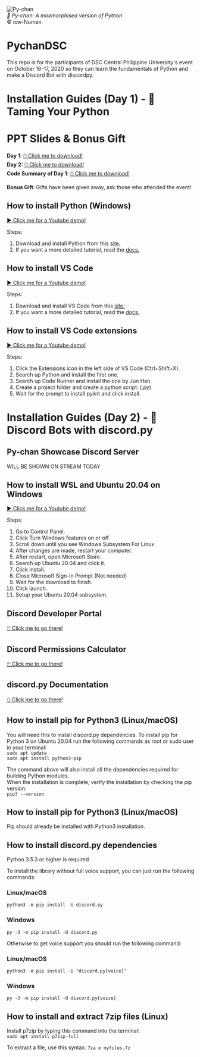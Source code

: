 ![Py-chan](https://files.catbox.moe/47nabq.png)  
*🐍 Py-chan: A moemorphised version of Python*  
© icw-Numen  

# PychanDSC
This repo is for the participants of DSC Central Philippine University's event on October 16-17, 2020 so they can learn the fundamentals of Python and make a Discord Bot with discordpy.

# Installation Guides (Day 1) - 🐍 Taming Your Python 

# PPT Slides & Bonus Gift
**Day 1**: [🖱️  Click me to download!](https://docs.google.com/presentation/d/1osrwTkqts9q2FJKgJfpzwD2FAW7zlxFSnwOT8dgk7f8/edit?usp=sharing)  
**Day 2:** [🖱️  Click me to download!](https://docs.google.com/presentation/d/192PxJkguPmWU3T7jbBMglrSrKJnqF1g1EO5qmqk_YG8/edit?usp=sharing)  
**Code Summary of Day 1**: [🖱️  Click me to download!](https://drive.google.com/uc?export=download&id=1LdY80UcqykJ5z1wv6FYV3hJZEUiyuIji)   

**Bonus Gift**: Gifts have been given away, ask those who attended the event!  

## How to install Python (Windows) 
[▶️ Click me for a Youtube demo!](https://youtu.be/QjGUms3qUy0)

Steps:
1. Download and install Python from this [site.](https://www.python.org/)
2. If you want a more detailed tutorial, read the [docs.](https://www.python.org/doc/)

## How to install VS Code
[▶️ Click me for a Youtube demo!](https://youtu.be/IcpbyxMxlTY)

Steps:
1. Download and install VS Code from this [site.](https://code.visualstudio.com/)
2. If you want a more detailed tutorial, read the [docs.](https://code.visualstudio.com/docs)


## How to install VS Code extensions
[▶️ Click me for a Youtube demo!](https://youtu.be/LuL53CvKMIw)

Steps:
1. Click the Extensions icon in the left side of VS Code (Ctrl+Shift+X).
2. Search up Python and install the first one.
3. Search up Code Runner and install the one by Jun Han.
4. Create a project folder and create a python script. (.py)
5. Wait for the prompt to install pylint and click install.

# Installation Guides (Day 2) - 🤖 Discord Bots with discord.py 

## Py-chan Showcase Discord Server
WILL BE SHOWN ON STREAM TODAY

## How to install WSL and Ubuntu 20.04 on Windows 
[▶️ Click me for a Youtube demo!](https://youtu.be/EmLsPgy3_AI)

Steps:
1. Go to Control Panel.
2. Click Turn Windows features on or off
3. Scroll down until you see Windows Subsystem For Linux
4. After changes are made, restart your computer.
5. After restart, open Microsoft Store.
6. Search up Ubuntu 20.04 and click it.
7. Click install.
8. Close Microsoft Sign-In Prompt (Not needed)
9. Wait for the download to finish.
10. Click launch.
11. Setup your Ubuntu 20.04 subsystem.

## Discord Developer Portal
[🖱️ Click me to go there!](https://discord.com/developers/docs/intro)

## Discord Permissions Calculator
[🖱️ Click me to go there!](https://discordapi.com/permissions.html)

## discord.py Documentation
[🖱️ Click me to go there!](https://discordpy.readthedocs.io/en/latest/)

## How to install pip for Python3 (Linux/macOS)
You will need this to install discord.py dependencies.
To install pip for Python 3 on Ubuntu 20.04 run the following commands as root or sudo user in your terminal:  
`sudo apt update`  
`sudo apt install python3-pip`  

The command above will also install all the dependencies required for building Python modules.  
When the installation is complete, verify the installation by checking the pip version:  
`pip3 --version`  

## How to install pip for Python3 (Linux/macOS)
Pip should already be installed with Python3 installation.

## How to install discord.py dependencies
Python 3.5.3 or higher is required

To install the library without full voice support, you can just run the following commands:

### Linux/macOS
`python3 -m pip install -U discord.py`
### Windows
`py -3 -m pip install -U discord.py`

Otherwise to get voice support you should run the following command:

### Linux/macOS
`python3 -m pip install -U "discord.py[voice]"`
### Windows
`py -3 -m pip install -U discord.py[voice]`

## How to install and extract 7zip files (Linux)

Install p7zip by typing this command into the terminal:  
`sudo apt install p7zip-full`  

To extract a file, use this syntax.
`7za e myfiles.7z `


